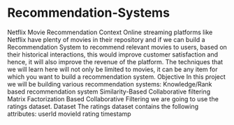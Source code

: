 # Recommendation-Systems
Netflix Movie Recommendation
Context
Online streaming platforms like Netflix have plenty of movies in their repository and if we can build a Recommendation System to recommend relevant movies to users, based on their historical interactions, this would improve customer satisfaction and hence, it will also improve
the revenue of the platform. The techniques that we will learn here will not only be limited to movies, it can be any item for which you want to build a recommendation system.
Objective
In this project we will be building various recommendation systems:
Knowledge/Rank based recommendation system
Similarity-Based Collaborative filtering
Matrix Factorization Based Collaborative Filtering
we are going to use the ratings dataset.
Dataset
The ratings dataset contains the following attributes:
userId
movieId
rating
timestamp
